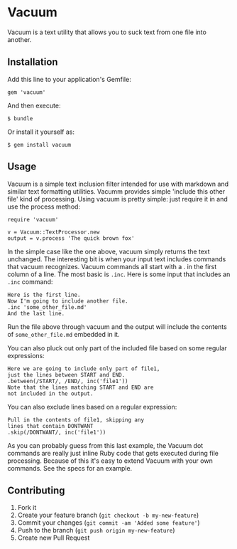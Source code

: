# Vacuum

Vacuum is a text utility that allows you to suck text from one file into another.

## Installation

Add this line to your application's Gemfile:

    gem 'vacuum'

And then execute:

    $ bundle

Or install it yourself as:

    $ gem install vacuum

## Usage

Vacuum is a simple text inclusion filter intended for use
with markdown and similar text formatting utilities. 
Vacumm provides simple 'include this other file' kind
of processing. Using vacuum is pretty simple: just require
it in and use the process method:

    require 'vacuum'
	
	v = Vacuum::TextProcessor.new
	output = v.process 'The quick brown fox'
	
In the simple case like the one above, vacuum simply 
returns the text unchanged. The interesting bit is
when your input text includes commands that vacuum
recognizes. Vacuum commands all start with a . in
the first column of a line. The most basic is
`.inc`. Here is some input that includes an `.inc` 
command:

    Here is the first line.
	Now I'm going to include another file.
	.inc 'some_other_file.md'
	And the last line.

Run the file above through vacuum and the output
will include the contents of `some_other_file.md`
embedded in it.

You can also pluck out only part of the included
file based on some regular expressions:

    Here we are going to include only part of file1,
	just the lines between START and END.
	.between(/START/, /END/, inc('file1'))
	Note that the lines matching START and END are
	not included in the output.

You can also exclude lines based on a regular expression:

    Pull in the contents of file1, skipping any
	lines that contain DONTWANT
	.skip(/DONTWANT/, inc('file1'))

As you can probably guess from this last example,
the Vacuum dot commands are really just inline Ruby
code that gets executed during file processing.
Because of this it's easy to extend Vacuum with
your own commands. See the specs for an example.

## Contributing

1. Fork it
2. Create your feature branch (`git checkout -b my-new-feature`)
3. Commit your changes (`git commit -am 'Added some feature'`)
4. Push to the branch (`git push origin my-new-feature`)
5. Create new Pull Request
